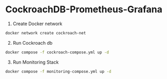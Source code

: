 # CockroachDB-Prometheus-Grafana

1. Create Docker network

```sh
docker network create cockroach-net
```

2. Run Cockroach db 

```sh
docker compose -f cockroach-compose.yml up -d
```

3. Run Monitoring Stack

```sh
docker compose -f monitoring-compose.yml up -d
```